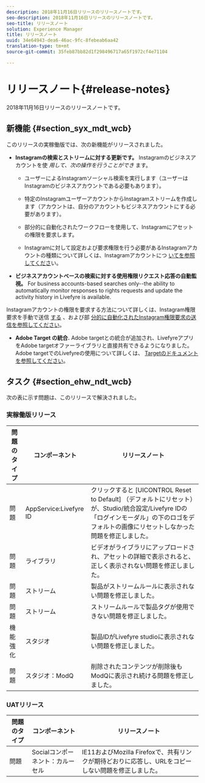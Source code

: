 ```yaml
---
description: 2018年11月16日リリースのリリースノートです。
seo-description: 2018年11月16日リリースのリリースノートです。
seo-title: リリースノート
solution: Experience Manager
title: リリースノート
uuid: 34e64943-dea6-46ac-9fc-8febeab6aa42
translation-type: tm+mt
source-git-commit: 35feb87bb82d1f298496717a65f1972cf4e71104

---
```



# リリースノート{#release-notes}

2018年11月16日リリースのリリースノートです。

## 新機能 {#section_syx_mdt_wcb}

このリリースの実稼働版では、次の新機能がリリースされました。

* **Instagramの検索とストリームに対する更新です。** Instagramのビジネスアカウントを使 *用して、次の操作を行うことができ* ます。

   * ユーザーによるInstagramソーシャル検索を実行します（ユーザーはInstagramのビジネスアカウントである必要もあります）。

   * 特定のInstagramユーザーアカウントからInstagramストリームを作成します（アカウントは、自分のアカウントもビジネスアカウントにする必要があります）。

   * 部分的に自動化されたワークフローを使用して、Instagramにアセットの権限を要求します。

   * Instagramに対して設定および要求権限を行う必要があるInstagramアカウントの種類について詳しくは、Instagramアカウントにつ [いてを参照してくださ](/help/using/c-users-creating-accounts-with-studio-access/t-configure-social-accout-instagram/c-about-instagram-accounts.md)い。

* **ビジネスアカウントベースの検索に対する使用権限リクエスト応答の自動監視。** For business accounts-based searches only--the ability to automatically monitor responses to rights requests and update the activity history in Livefyre is available.

Instagramアカウントの権限を要求する方法について詳しくは、Instagram権限要求を手動で送信 [する](/help/using/c-how-requesting-rights-works/c-send-instagram-manual-rights-request.md) 、および部 [分的に自動化されたInstagram権限要求の送信を参照してください](/help/using/c-how-requesting-rights-works/c-send-an-instagram-rights-request-from-the-library.md)。

* **Adobe Target の統合.** Adobe targetとの統合が追加され、LivefyreアプリをAdobe targetオファーライブラリと直接共有できるようになりました。 Adobe targetでのLivefyreの使用について詳しくは、 [Targetのドキュメントを参照してください](https://marketing.adobe.com/resources/help/en_US/livefyre/livefyre-target.html)。

## タスク {#section_ehw_ndt_wcb}

次の表に示す問題は、このリリースで解決されました。

### 実稼働版リリース

| 問題のタイプ | コンポーネント | リリースノート |
|--- |--- |--- |
| 問題 | AppService:Livefyre ID | クリックすると [UICONTROL Reset to Default] （デフォルトにリセット）が、Studio/統合設定/Livefyre IDの「ログインモーダル」の下のロゴをデフォルトの画像にリセットしなかった問題を修正しました。 |
| 問題 | ライブラリ | ビデオがライブラリにアップロードされ、アセットの詳細で表示されると、正しく表示されない問題を修正しました。 |
| 問題 | ストリーム | 製品がストリームルールに表示されない問題を修正しました。 |
| 問題 | ストリーム | ストリームルールで製品タグが使用できない問題を修正しました。 |
| 機能強化 | スタジオ | 製品IDがLivefyre studioに表示されない問題を修正しました。 |
| 問題 | スタジオ：ModQ | 削除されたコンテンツが削除後もModQに表示され続ける問題を修正しました。 |

### UATリリース

| **問題のタイプ** | **コンポーネント** | **リリースノート** |
|---|---|---|
| 問題 | Socialコンポーネント：カルーセル | IE11およびMozilla Firefoxで、共有リンクが期待どおりに応答し、URLをコピーしない問題を修正しました。 |